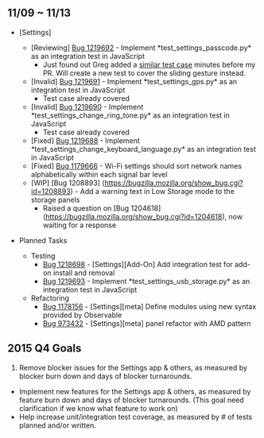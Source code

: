 ## 11/09 ~ 11/13

- [Settings]
	- [Reviewing] [Bug 1219692](https://bugzilla.mozilla.org/show_bug.cgi?id=1219692) - Implement \*test\_settings\_passcode.py\* as an integration test in JavaScript
		- Just found out Greg added a [similar test case](https://bugzilla.mozilla.org/show_bug.cgi?id=1219681) minutes before my PR. Will create a new test to cover the sliding gesture instead.
	- [Invalid] [Bug 1219691](https://bugzilla.mozilla.org/show_bug.cgi?id=1219691) - Implement \*test\_settings\_gps.py\* as an integration test in JavaScript
		- Test case already covered
	- [Invalid] [Bug 1219690](https://bugzilla.mozilla.org/show_bug.cgi?id=1219690) - Implement \*test\_settings\_change\_ring\_tone.py\* as an integration test in JavaScript
		- Test case already covered
	- [Fixed] [Bug 1219688](https://bugzilla.mozilla.org/show_bug.cgi?id=1219688) - Implement \*test\_settings\_change\_keyboard\_language.py\* as an integration test in JavaScript
	- [Fixed] [Bug 1179666](https://bugzilla.mozilla.org/show_bug.cgi?id=1179666) - Wi-Fi settings should sort network names alphabetically within each signal bar level
	- [WIP] [Bug 1208893] (https://bugzilla.mozilla.org/show_bug.cgi?id=1208893) - Add a warning text in Low Storage mode to the storage panels
		- Raised a question on [Bug 1204618] (https://bugzilla.mozilla.org/show_bug.cgi?id=1204618), now waiting for a response

- Planned Tasks
	- Testing
		- [Bug 1218698](https://bugzilla.mozilla.org/show_bug.cgi?id=1218698) - [Settings][Add-On] Add integration test for add-on install and removal
		- [Bug 1219693](https://bugzilla.mozilla.org/show_bug.cgi?id=1219693) - Implement \*test\_settings\_usb\_storage.py\* as an integration test in JavaScript
	- Refactoring
		- [Bug 1178156](https://bugzilla.mozilla.org/show_bug.cgi?id=1178156) - [Settings][meta] Define modules using new syntax provided by Observable
		- [Bug 973432](https://bugzilla.mozilla.org/show_bug.cgi?id=973432) - [Settings][meta] panel refactor with AMD pattern

## 2015 Q4 Goals

1. Remove blocker issues for the Settings app & others, as measured by blocker burn down and days of blocker turnarounds.
- Implement new features for the Settings app & others, as measured by feature burn down and days of blocker turnarounds. (This goal need clarification if we know what feature to work on)
- Help increase unit/integration test coverage, as measured by # of tests planned and/or written.

